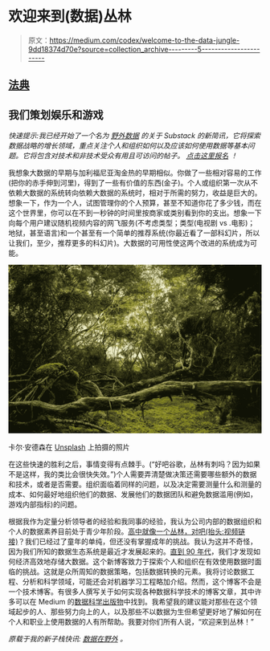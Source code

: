 # 欢迎来到(数据)丛林

> 原文：<https://medium.com/codex/welcome-to-the-data-jungle-9dd18374d70e?source=collection_archive---------5----------------------->

## [法典](http://medium.com/codex')

## 我们策划娱乐和游戏

*快速提示:我已经开始了一个名为* [*野外数据*](https://datainthewild.substack.com/) *的关于 Substack 的新简讯，它将探索数据战略的增长领域，重点关注个人和组织如何以及应该如何使用数据等基本问题。它将包含对技术和非技术受众有用且可访问的帖子。* [*点击这里报名*](https://datainthewild.substack.com/) *！*

我想象大数据的早期与加利福尼亚淘金热的早期相似。你做了一些相对容易的工作(把你的赤手伸到河里)，得到了一些有价值的东西(金子)。个人或组织第一次从不依赖大数据的系统转向依赖大数据的系统时，相对于所需的努力，收益是巨大的。想象一下，作为一个人，试图管理你的个人预算，甚至不知道你花了多少钱，而在这个世界里，你可以在不到一秒钟的时间里按商家或类别看到你的支出。想象一下向每个用户建议随机视频内容的网飞服务(不考虑类型；类型(电视剧 vs .电影)；地狱，甚至语言)和一个甚至有一个简单的推荐系统(你最近看了一部科幻片，所以让我们，至少，推荐更多的科幻片)。大数据的可用性使这两个改进的系统成为可能。

![](img/24115bb1d260716e0af1ffd43a0ed671.png)

卡尔·安德森在 [Unsplash](https://unsplash.com/s/photos/jungle?utm_source=unsplash&utm_medium=referral&utm_content=creditCopyText) 上拍摄的照片

在这些快速的胜利之后，事情变得有点棘手。(“好吧谷歌，丛林有刺吗？因为如果不是这样，我的类比会很快失效。”)个人需要弄清楚做决策还需要哪些额外的数据和技术，或者是否需要。组织面临着同样的问题，以及决定需要测量什么和测量的成本、如何最好地组织他们的数据、发展他们的数据团队和避免数据滥用(例如，游戏内部指标)的问题。

根据我作为定量分析领导者的经验和我同事的经验，我认为公司内部的数据组织和个人的数据素养目前处于青少年阶段。[高中就像一个丛林，对吧(抬头:视频链接)](https://www.youtube.com/watch?v=3YTMdIune-8)？我们已经过了童年的单纯，但还没有掌握成年的挑战。我认为这并不奇怪，因为我们所知的数据生态系统是最近才发展起来的。[直到 90 年代](https://www.forbes.com/sites/gilpress/2013/05/09/a-very-short-history-of-big-data/?sh=64a06b7065a1)，我们才发现如何经济高效地存储大数据。这个新博客致力于探索个人和组织在有效使用数据时面临的挑战。这就是众所周知的数据策略，包括数据转换的元素。我将讨论数据工程、分析和科学领域，可能还会对机器学习工程略加介绍。然而，这个博客不会是一个技术博客。有很多人撰写关于如何实现各种数据科学技术的博客文章，其中许多可以在 Medium 的[数据科学出版物](https://towardsdatascience.com/)中找到。我希望我的建议能对那些在这个领域起步的人、那些努力向上的人，以及那些不以数据为生但希望更好地了解如何在个人和职业上使用数据的人有所帮助。我要对你们所有人说，“欢迎来到丛林！”

*原载于我的新子栈快讯:* [*数据在野外*](https://datainthewild.substack.com/) *。*